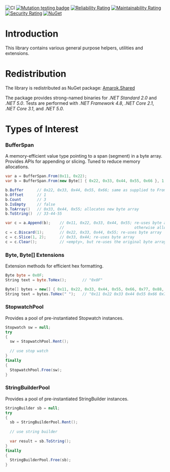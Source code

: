 ![CI](https://github.com/Amarok79/Amarok.Shared/workflows/CI/badge.svg)
[![Mutation testing badge](https://img.shields.io/endpoint?style=flat&url=https%3A%2F%2Fbadge-api.stryker-mutator.io%2Fgithub.com%2FAmarok79%2FAmarok.Shared%2Fmaster)](https://dashboard.stryker-mutator.io/reports/github.com/Amarok79/Amarok.Shared/master)
[![Reliability Rating](https://sonarcloud.io/api/project_badges/measure?project=Amarok79_Amarok.Shared&metric=reliability_rating)](https://sonarcloud.io/dashboard?id=Amarok79_Amarok.Shared)
[![Maintainability Rating](https://sonarcloud.io/api/project_badges/measure?project=Amarok79_Amarok.Shared&metric=sqale_rating)](https://sonarcloud.io/dashboard?id=Amarok79_Amarok.Shared)
[![Security Rating](https://sonarcloud.io/api/project_badges/measure?project=Amarok79_Amarok.Events&metric=security_rating)](https://sonarcloud.io/dashboard?id=Amarok79_Amarok.Events)
[![NuGet](https://img.shields.io/nuget/v/Amarok.Shared.svg?logo=)](https://www.nuget.org/packages/Amarok.Shared/)

# Introduction

This library contains various general purpose helpers, utilities and extensions.


# Redistribution

The library is redistributed as NuGet package: [Amarok.Shared](https://www.nuget.org/packages/Amarok.Shared/)

The package provides strong-named binaries for *.NET Standard 2.0* and *.NET 5.0*. Tests are performed with *.NET Framework 4.8*, *.NET Core 2.1*, *.NET Core 3.1*, and *.NET 5.0*.


# Types of Interest

### BufferSpan

A memory-efficient value type pointing to a span (segment) in a byte array. Provides APIs for appending or slicing. Tuned to reduce memory allocations.

````cs
var a = BufferSpan.From(0x11, 0x22);
var b = BufferSpan.From(new Byte[] { 0x22, 0x33, 0x44, 0x55, 0x66 }, 1, 3);

b.Buffer      // 0x22, 0x33, 0x44, 0x55, 0x66; same as supplied to From(..)
b.Offset      // 1
b.Count       // 3
b.IsEmpty     // false
b.ToArray()   // 0x33, 0x44, 0x55; allocates new byte array
b.ToString()  // 33-44-55

var c = a.Append(b);    // 0x11, 0x22, 0x33, 0x44, 0x55; re-uses byte array if big enough, 
                        //                               otherwise allocates new byte array
c = c.Discard(1);       // 0x22, 0x33, 0x44, 0x55; re-uses byte array
c = c.Slice(1, 2);      // 0x33, 0x44; re-uses byte array
c = c.Clear();          // <empty>, but re-uses the original byte array
````

### Byte, Byte[] Extensions

Extension methods for efficient hex formatting.

````cs
Byte byte = 0x0F;
String text = byte.ToHex();       // "0x0F"

Byte[] bytes = new[] { 0x11, 0x22, 0x33, 0x44, 0x55, 0x66, 0x77, 0x88, 0x99, 0xAA };
String text = bytes.ToHex(" ");   // "0x11 0x22 0x33 0x44 0x55 0x66 0x77 0x88  0x99 0xAA"
````

### StopwatchPool

Provides a pool of pre-instantiated Stopwatch instances.

````cs
Stopwatch sw = null;
try
{
  sw = StopwatchPool.Rent();
  
  // use stop watch
}
finally
{
  StopwatchPool.Free(sw);
}
````

### StringBuilderPool

Provides a pool of pre-instantiated StringBuilder instances.

````cs
StringBuilder sb = null;
try
{
  sb = StringBuilderPool.Rent();
  
  // use string builder
  
  var result = sb.ToString();
}
finally
{
  StringBuilderPool.Free(sb);
}
````
